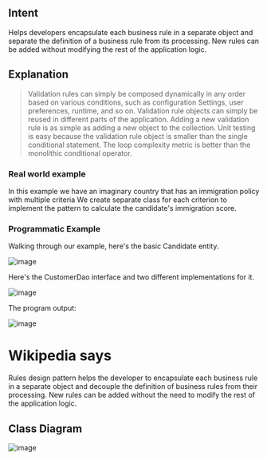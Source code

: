## Intent
Helps developers encapsulate each business rule in a separate object and separate the definition of a business rule from its processing. New rules can be added without modifying the rest of the application logic.
## Explanation
> Validation rules can simply be composed dynamically in any order based on various conditions, such as configuration Settings, user preferences, runtime, and so on.
> Validation rule objects can simply be reused in different parts of the application.
> Adding a new validation rule is as simple as adding a new object to the collection.
> Unit testing is easy because the validation rule object is smaller than the single conditional statement.
> The loop complexity metric is better than the monolithic conditional operator.
### Real world example
 In this example we have an imaginary country that has an immigration policy with multiple criteria We create separate class for each criterion to implement the pattern to calculate the candidate's immigration score.
### Programmatic Example
Walking through our example, here's the basic Candidate entity.

![image](https://user-images.githubusercontent.com/110162648/198544770-266140ce-abc5-4d92-85b8-b66576fc80e7.png)

Here's the CustomerDao interface and two different implementations for it.

![image](https://user-images.githubusercontent.com/110162648/198544781-d7a14fe5-2e45-4e12-a0bc-aabf40e8a60b.png)


The program output:

![image](https://user-images.githubusercontent.com/110162648/198545044-4d45db23-0ed9-4369-881b-2b4261410222.png)

# Wikipedia says
Rules design pattern helps the developer to encapsulate each business rule in a separate object and decouple the definition of business rules from their processing. New rules can be added without the need to modify the rest of the application logic.
## Class Diagram

![image](https://user-images.githubusercontent.com/110162648/198545171-a154750a-e6a9-4785-b183-b97303e7ff8a.png)



